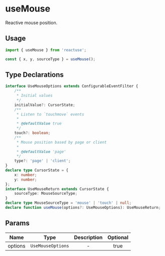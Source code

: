 # useMouse

Reactive mouse position.

## Usage

```ts
import { useMouse } from 'reactuse';

const { x, y, sourceType } = useMouse();
```

## Type Declarations

```ts
interface UseMouseOptions extends ConfigurableEventFilter {
    /**
     * Initial values
     */
    initialValue?: CursorState;
    /**
     * Listen to `touchmove` events
     *
     * @defaultValue true
     */
    touch?: boolean;
    /**
     * Mouse position based by page or client
     *
     * @defaultValue 'page'
     */
    type?: 'page' | 'client';
}
declare type CursorState = {
    x: number;
    y: number;
};
interface UseMouseReturn extends CursorState {
    sourceType: MouseSourceType;
}
declare type MouseSourceType = 'mouse' | 'touch' | null;
declare function useMouse(options?: UseMouseOptions): UseMouseReturn;
```

## Params

|  Name   |       Type        | Description | Optional |
| :-----: | :---------------: | :---------: | :------: |
| options | `UseMouseOptions` |      -      |   true   |
